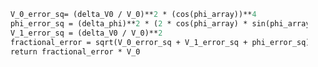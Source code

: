```def sigma(phi_array, delta_V0, delta_phi, delta_V1, V_0 ):  #calculate delta_V_pd
    V_0_error_sq= (delta_V0 / V_0)**2 * (cos(phi_array))**4
    phi_error_sq = (delta_phi)**2 * (2 * cos(phi_array) * sin(phi_array))**2
    V_1_error_sq = (delta_V0 / V_0)**2 
    fractional_error = sqrt(V_0_error_sq + V_1_error_sq + phi_error_sq)
    return fractional_error * V_0